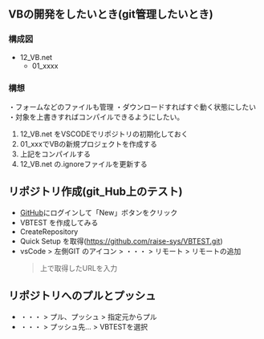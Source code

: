 ## VBの開発をしたいとき(git管理したいとき)

### 構成図
- 12_VB.net
  - 01_xxxx


### 構想
・フォームなどのファイルも管理
・ダウンロードすればすぐ動く状態にしたい
・対象を上書きすればコンパイルできるようにしたい。

1. 12_VB.net をVSCODEでリポジトリの初期化しておく
1. 01_xxxでVBの新規プロジェクトを作成する
2. 上記をコンパイルする
3. 12_VB.net の.ignoreファイルを更新する

## リポジトリ作成(git_Hub上のテスト)
- [GitHub](https://github.com/)にログインして「New」ボタンをクリック
- VBTEST を作成してみる
- CreateRepository
- Quick Setup を取得(https://github.com/raise-sys/VBTEST.git)
- vsCode > 左側GIT のアイコン > ・・・ > リモート > リモートの追加 
   > 上で取得したURLを入力

## リポジトリへのプルとプッシュ
- ・・・ > プル、プッシュ > 指定元からプル
- ・・・ > プッシュ先... > VBTESTを選択